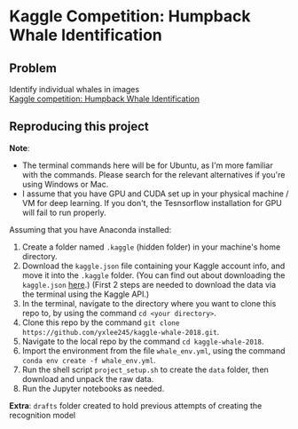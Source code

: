 # Kaggle Competition: Humpback Whale Identification

## Problem
Identify individual whales in images<br>
[Kaggle competition: Humpback Whale Identification](https://www.kaggle.com/c/humpback-whale-identification)

## Reproducing this project
__Note__:
- The terminal commands here will be for Ubuntu, as I'm more familiar with the commands. Please search for the relevant alternatives if you're using Windows or Mac.
- I assume that you have GPU and CUDA set up in your physical machine / VM for deep learning. If you don't, the Tesnsorflow installation for GPU will fail to run properly.

Assuming that you have Anaconda installed:
1. Create a folder named `.kaggle` (hidden folder) in your machine's home directory.
2. Download the `kaggle.json` file containing your Kaggle account info, and move it into the `.kaggle` folder. (You can find out about downloading the `kaggle.json` [here](https://github.com/Kaggle/kaggle-api).)
(First 2 steps are needed to download the data via the terminal using the Kaggle API.)
3. In the terminal, navigate to the directory where you want to clone this repo to, by using the command `cd <your directory>`.
4. Clone this repo by the command `git clone https://github.com/yxlee245/kaggle-whale-2018.git`.
5. Navigate to the local repo by the command `cd kaggle-whale-2018`.
6. Import the environment from the file `whale_env.yml`, using the command `conda env create -f whale_env.yml`.
7. Run the shell script `project_setup.sh` to create the `data` folder, then download and unpack the raw data.
8. Run the Jupyter notebooks as needed.

__Extra__: `drafts` folder created to hold previous attempts of creating the recognition model
